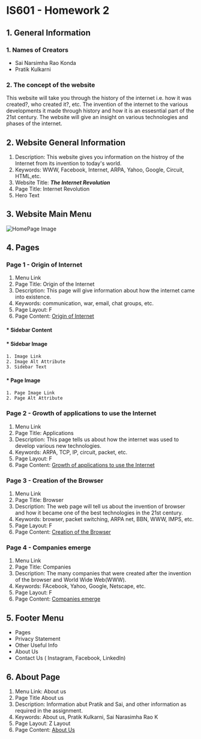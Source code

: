 # __IS601 - Homework 2__
## 1. __General Information__
### 1. __Names of Creators__

   * Sai Narsimha Rao Konda
   * Pratik Kulkarni

### 2. __The concept of the website__

   This website will take you through the history of the internet i.e. how it was created?, who created it?, etc. The invention of the internet to the various developments it made through history and how it is an essesntial part of the 21st century. The website will give an insight on various technologies and phases of the internet.

## 2. __Website General Information__

   1. Description: This website gives you information on the histroy of the Internet from its invention to today's world.
   2. Keywords: WWW, Facebook, Internet, ARPA, Yahoo, Google, Circuit, HTML,etc.
   3. Website Title: *__The Internet Revolution__*
   4. Page Title: Internet Revolution
   5. Hero Text

## 3. __Website Main Menu__

![HomePage Image](https://github.com/pratik1596/IS601Homework2/raw/main/homepagebg.jpg "Home-Page Background")

## 4. __Pages__

### Page 1 - Origin of Internet

   1. Menu Link
   2. Page Title: Origin of the Internet
   3. Description: This page will give information about how the internet came into existence.
   4. Keywords: communication, war, email, chat groups, etc.
   5. Page Layout: F
   6. Page Content: [Origin of Internet](https://github.com/pratik1596/IS601Homework2/blob/main/page1.md)

#### * __Sidebar Content__

#### * __Sidebar Image__

    1. Image Link
    2. Image Alt Attribute
    3. Sidebar Text
    
#### * __Page Image__

    1. Page Image Link
    2. Page Alt Attribute
     
### Page 2 - Growth of applications to use the Internet

   1. Menu Link
   2. Page Title: Applications
   3. Description: This page tells us about how the internet was used to develop various new technologies.
   4. Keywords: ARPA, TCP, IP, circuit, packet, etc.
   5. Page Layout: F
   6. Page Content: [Growth of applications to use the Internet](https://github.com/pratik1596/IS601Homework2/blob/main/page2.md)
    
### Page 3 - Creation of the Browser 

   1. Menu Link
   2. Page Title: Browser
   3. Description: The web page will tell us about the invention of browser and how it became one of the best technologies in the 21st century.
   4. Keywords: browser, packet switching, ARPA net, BBN, WWW, IMPS, etc. 
   5. Page Layout: F
   6. Page Content: [Creation of the Browser](https://github.com/pratik1596/IS601Homework2/blob/main/page3.md)
    
### Page 4 - Companies emerge

   1. Menu Link
   2. Page Title: Companies
   3. Description: The many companies that were created after the invention of the browser and World Wide Web(WWW).
   4. Keywords: FAcebook, Yahoo, Google, Netscape, etc.
   5. Page Layout: F
   6. Page Content: [Companies emerge](https://github.com/pratik1596/IS601Homework2/blob/main/page4.md)

## 5. __Footer Menu__

   * Pages
   * Privacy Statement
   * Other Useful Info
   * About Us
   * Contact Us ( Instagram, Facebook, LinkedIn)

## 6. __About Page__

   1. Menu Link: About us
   2. Page Title About us
   3. Description: Information abut Pratik and Sai, and other information as required in the assignment.
   4. Keywords: About us, Pratik Kulkarni, Sai Narasimha Rao K
   5. Page Layout: Z Layout
   6. Page Content: [About Us](https://github.com/pratik1596/IS601Homework2/blob/main/AboutUs.md)
